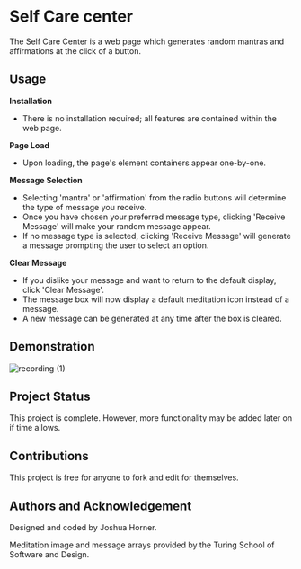 # Self Care center

The Self Care Center is a web page which generates random mantras and affirmations at the click of a button.

## Usage

**Installation**
- There is no installation required; all features are contained within the web page.

**Page Load**
- Upon loading, the page's element containers appear one-by-one.

**Message Selection**
- Selecting 'mantra' or 'affirmation' from the radio buttons will determine the type of message you receive.
- Once you have chosen your preferred message type, clicking 'Receive Message' will make your random message appear.
- If no message type is selected, clicking 'Receive Message' will generate a message prompting the user to select an option.

**Clear Message**
- If you dislike your message and want to return to the default display, click 'Clear Message'.
- The message box will now display a default meditation icon instead of a message.
- A new message can be generated at any time after the box is cleared.

## Demonstration

![recording (1)](https://user-images.githubusercontent.com/82003147/120131795-54f43100-c186-11eb-9043-a1bcab17410d.gif)

## Project Status

This project is complete. However, more functionality may be added later on if time allows.

## Contributions

This project is free for anyone to fork and edit for themselves.

## Authors and Acknowledgement

Designed and coded by Joshua Horner.

Meditation image and message arrays provided by the Turing School of Software and Design.
